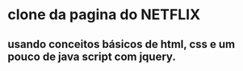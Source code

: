 # clone da pagina do NETFLIX

## usando conceitos básicos de html, css e um pouco de java script com jquery.
